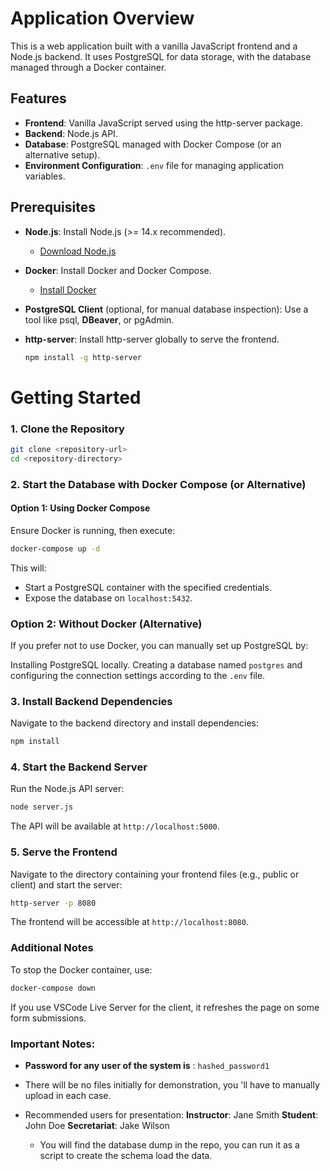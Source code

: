 # Application Overview

This is a web application built with a vanilla JavaScript frontend and a Node.js backend. It uses PostgreSQL for data storage, with the database managed through a Docker container.

## Features

- **Frontend**: Vanilla JavaScript served using the http-server package.
- **Backend**: Node.js API.
- **Database**: PostgreSQL managed with Docker Compose (or an alternative setup).
- **Environment Configuration**: `.env` file for managing application variables.

## Prerequisites

- **Node.js**: Install Node.js (>= 14.x recommended).

  - [Download Node.js](https://nodejs.org/)

- **Docker**: Install Docker and Docker Compose.

  - [Install Docker](https://www.docker.com/get-started)

- **PostgreSQL Client** (optional, for manual database inspection): Use a tool like psql, **DBeaver**, or pgAdmin.

- **http-server**: Install http-server globally to serve the frontend.
  ```bash
  npm install -g http-server
  ```

# Getting Started

### 1. Clone the Repository

```bash
git clone <repository-url>
cd <repository-directory>
```

### 2. Start the Database with Docker Compose (or Alternative)

#### Option 1: Using Docker Compose

Ensure Docker is running, then execute:

```bash
docker-compose up -d
```

This will:

- Start a PostgreSQL container with the specified credentials.
- Expose the database on `localhost:5432`.

### Option 2: Without Docker (Alternative)

If you prefer not to use Docker, you can manually set up PostgreSQL by:

Installing PostgreSQL locally.
Creating a database named `postgres` and configuring the connection settings according to the `.env` file.

### 3. Install Backend Dependencies

Navigate to the backend directory and install dependencies:

```bash
npm install
```

### 4. Start the Backend Server

Run the Node.js API server:

```bash
node server.js
```

The API will be available at `http://localhost:5000`.

### 5. Serve the Frontend

Navigate to the directory containing your frontend files (e.g., public or client) and start the server:

```bash
http-server -p 8080
```

The frontend will be accessible at `http://localhost:8080`.

### Additional Notes

To stop the Docker container, use:

```bash
docker-compose down
```

If you use VSCode Live Server for the client, it refreshes the page on some form submissions.

### Important Notes:

- **Password for any user of the system is** : `hashed_password1`
- There will be no files initially for demonstration, you 'll have to manually upload in each case.

- Recommended users for presentation:
  **Instructor**: Jane Smith
  **Student**: John Doe
  **Secretariat**: Jake Wilson

  - You will find the database dump in the repo, you can run it as a script to create the schema load the data.
